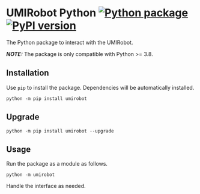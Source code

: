 # UMIRobot Python [![Python package](https://github.com/mmmarinho/umirobot-py/actions/workflows/python-package.yml/badge.svg)](https://github.com/mmmarinho/umirobot-py/actions/workflows/python-package.yml)[![PyPI version](https://badge.fury.io/py/umirobot.svg)](https://badge.fury.io/py/umirobot) 

The Python package to interact with the UMIRobot.

**_NOTE:_**  The package is only compatible with Python >= 3.8.

## Installation

Use `pip` to install the package. Dependencies will be automatically installed.

`python -m pip install umirobot`

## Upgrade

`python -m pip install umirobot --upgrade`

## Usage

Run the package as a module as follows.

`python -m umirobot`

Handle the interface as needed.

